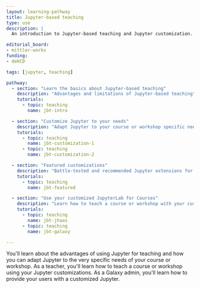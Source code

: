 ```yaml
---
layout: learning-pathway
title: Jupyter-based teaching
type: use
description: |
  An introduction to Jupyter-based teaching and Jupyter customization.

editorial_board:
- mittler-works
funding:
- deKCD

tags: [jupyter, teaching]

pathway:
  - section: "Learn the basics about Jupyter-based teaching"
    description: "Advantages and limitations of Jupyter-based teaching"
    tutorials:
      - topic: teaching
        name: jbt-intro

  - section: "Customize Jupyter to your needs"
    description: "Adapt Jupyter to your course or workshop specific needs"
    tutorials:
      - topic: teaching
        name: jbt-customization-1
      - topic: teaching
        name: jbt-customization-2

  - section: "Featured customizations"
    description: "Battle-tested and recommended Jupyter extensions for teaching "
    tutorials:
      - topic: teaching
        name: jbt-featured

  - section: "Use your customized JupyterLab for Courses"
    description: "Learn how to teach a course or workshop with your custom JupyterLab"
    tutorials:
      - topic: teaching
        name: jbt-jhaas
      - topic: teaching
        name: jbt-galaxy

---
```


You'll learn about the advantages of using Jupyter for teaching and how you can adapt Jupyter to the very specific needs of your course or workshop. As a teacher, you'll learn how to teach a course or workshop using your Jupyter customizations. As a Galaxy admin, you'll learn how to provide your users with a customized Jupyter.
